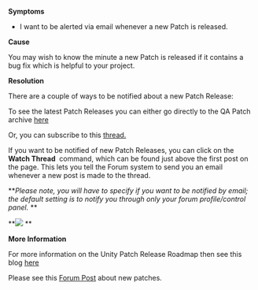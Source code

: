 
        

**Symptoms** 

*   I want to be alerted via email whenever a new Patch is released.

**Cause** 

You may wish to know the minute a new Patch is released if it contains a bug fix which is helpful to your project.

**Resolution** 

There are a couple of ways to be notified about a new Patch Release:

To see the latest Patch Releases you can either go directly to the QA Patch archive [here](https://unity3d.com/unity/qa/patch-releases)

Or, you can subscribe to this [thread.](http://forum.unity3d.com/threads/unity-patch-releases.246198/)

If you want to be notified of new Patch Releases, you can click on the  **Watch Thread**  command, which can be found just above the first post on the page. This lets you tell the Forum system to send you an email whenever a new post is made to the thread.

***Please note, you will have to specify if you want to be notified by email; the default setting is to notify you through only your forum profile/control panel.* ** 

***![](/hc/en-us/article_attachments/203412805/patch.png)* ** 

**More Information** 

For more information on the Unity Patch Release Roadmap then see this blog [here](http://blogs.unity3d.com/2015/09/16/unity-patch-release-plan/)

Please see this [Forum Post](http://forum.unity3d.com/threads/unity-patch-releases.246198/) about new patches.

      